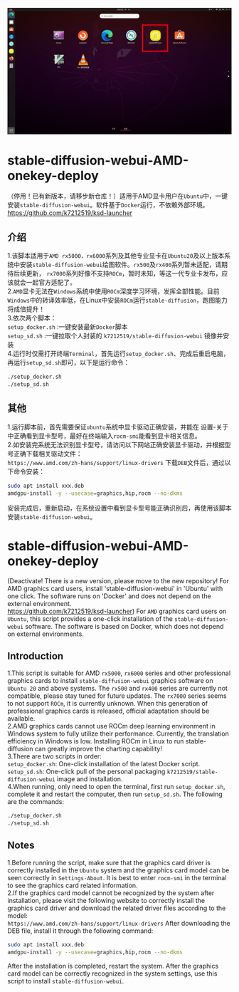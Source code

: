 ![image](https://github.com/k7212519/stable-diffusion-webui-AMD-onekey-deploy/blob/main/screenshot/screenshot2.png)  

# stable-diffusion-webui-AMD-onekey-deploy 
（停用！已有新版本，请移步新仓库！）适用于AMD显卡用户在`Ubuntu`中，一键安装`stable-diffusion-webui`。软件基于`Docker`运行，不依赖外部环境。   
https://github.com/k7212519/ksd-launcher

## 介绍
1.该脚本适用于`AMD rx5000，rx6000`系列及其他专业显卡在`Ubuntu20`及以上版本系统中安装`stable-diffusion-webui`绘图软件。`rx500`及`rx400`系列暂未适配，请期待后续更新， `rx7000`系列好像不支持`ROCm`，暂时未知，等这一代专业卡发布，应该就会一起官方适配了。  
2.`AMD`显卡无法在`Windows`系统中使用`ROCm`深度学习环境，发挥全部性能。目前`Windows`中的转译效率低，在Linux中安装`ROCm`运行`stable-diffusion`，跑图能力将成倍提升！  
3.依次两个脚本：  
  `setup_docker.sh` :一键安装最新`Docker`脚本  
  `setup_sd.sh` :一键拉取个人封装的 `k7212519/stable-diffusion-webui` 镜像并安装  
4.运行时仅需打开终端`Terminal`，首先运行`setup_docker.sh`、完成后重启电脑，再运行`setup_sd.sh`即可，以下是运行命令：  
``` bash
./setup_docker.sh
./setup_sd.sh  
```
  
## 其他
1.运行脚本前，首先需要保证`ubuntu`系统中显卡驱动正确安装，并能在 设置-关于 中正确看到显卡型号，最好在终端输入`rocm-smi`能看到显卡相关信息。  
2.如安装完系统无法识别显卡型号，请访问以下网站正确安装显卡驱动，并根据型号正确下载相关驱动文件：  
`https://www.amd.com/zh-hans/support/linux-drivers`
下载`DEB`文件后，通过以下命令安装：  
``` bash
sudo apt install xxx.deb
amdgpu-install -y --usecase=graphics,hip,rocm --no-dkms
```
安装完成后，重新启动，在系统设置中看到显卡型号能正确识别后，再使用该脚本安装`stable-diffusion-webui`。  

# stable-diffusion-webui-AMD-onekey-deploy
(Deactivate! There is a new version, please move to the new repository! For AMD graphics card users, install 'stable-diffusion-webui' in 'Ubuntu' with one click. The software runs on 'Docker' and does not depend on the external environment.  
https://github.com/k7212519/ksd-launcher) 
For `AMD` graphics card users on `Ubuntu`, this script provides a one-click installation of the `stable-diffusion-webui` software. The software is based on Docker, which does not depend on external environments.
  
  
  
## Introduction
1.This script is suitable for AMD `rx5000`, `rx6000` series and other professional graphics cards to install `stable-diffusion-webui` graphics software on `Ubuntu 20` and above systems. The `rx500` and `rx400` series are currently not compatible, please stay tuned for future updates. The `rx7000` series seems to not support `ROCm`, it is currently unknown. When this generation of professional graphics cards is released, official adaptation should be available.  
2.AMD graphics cards cannot use ROCm deep learning environment in Windows system to fully utilize their performance. Currently, the translation efficiency in Windows is low. Installing ROCm in Linux to run stable-diffusion can greatly improve the charting capability!  
3.There are two scripts in order:  
`setup_docker.sh`: One-click installation of the latest Docker script.
`setup_sd.sh`: One-click pull of the personal packaging `k7212519/stable-diffusion-webui` image and installation.  
4.When running, only need to open the terminal, first run `setup_docker.sh`, complete it and restart the computer, then run `setup_sd.sh`. The following are the commands:
``` bash
./setup_docker.sh
./setup_sd.sh  
```
  
## Notes
1.Before running the script, make sure that the graphics card driver is correctly installed in the `Ubuntu` system and the graphics card model can be seen correctly in `Settings-About`. It is best to enter `rocm-smi` in the terminal to see the graphics card related information.   
2.If the graphics card model cannot be recognized by the system after installation, please visit the following website to correctly install the graphics card driver and download the related driver files according to the model:  
`https://www.amd.com/zh-hans/support/linux-drivers`
After downloading the DEB file, install it through the following command:  
``` bash
sudo apt install xxx.deb
amdgpu-install -y --usecase=graphics,hip,rocm --no-dkms
```
After the installation is completed, restart the system. After the graphics card model can be correctly recognized in the system settings, use this script to install `stable-diffusion-webui`.
